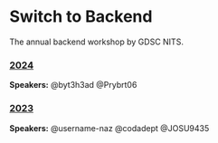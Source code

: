# Switch to Backend

The annual backend workshop by GDSC NITS.

### [2024](/2024/)

**Speakers:** @byt3h3ad @Prybrt06

### [2023](/2023/)

**Speakers:** @username-naz @codadept @JOSU9435